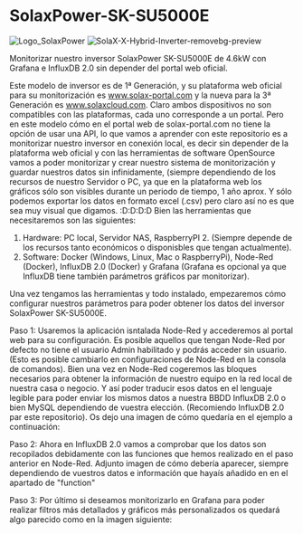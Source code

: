 # SolaxPower-SK-SU5000E
![Logo_SolaxPower](https://user-images.githubusercontent.com/19588354/131035030-72bfaffb-bd52-41cd-9cf3-d621af49c739.png)
![SolaX-X-Hybrid-Inverter-removebg-preview](https://user-images.githubusercontent.com/19588354/131035350-7df1f799-357f-4644-8a80-bdbcd8117d63.png)


Monitorizar nuestro inversor SolaxPower SK-SU5000E de 4.6kW con Grafana e InfluxDB 2.0 sin depender del portal web oficial.

Este modelo de inversor es de 1ª Generación, y su plataforma web oficial para su monitorización es www.solax-portal.com y la nueva para la 3ª Generación es www.solaxcloud.com.
Claro ambos dispositivos no son compatibles con las plataformas, cada uno corresponde a un portal. Pero en este modelo cómo en el portal web de solax-portal.com no tiene la opción de usar una API, lo que vamos a aprender con este repositorio es a monitorizar nuestro inversor en conexión local, es decir sin depender de la plataforma web oficial y con las herramientas de software OpenSource vamos a poder monitorizar y crear nuestro sistema de monitorización y guardar nuestros datos sin infinidamente, (siempre dependiendo de los recursos de nuestro Servidor o PC, ya que en la plataforma web los gráficos sólo son visibles durante un periodo de tiempo, 1 año aprox. Y sólo podemos exportar los datos en formato excel (.csv) pero claro así no es que sea muy visual que digamos. :D:D:D:D
Bien las herramientas que necesitaremos son las siguientes:
1. Hardware: PC local, Servidor NAS, RaspberryPI 2. (Siempre depende de los recursos tanto económicos o disponisbles que tengan actualmente).
2. Software: Docker (Windows, Linux, Mac o RaspberryPi), Node-Red (Docker), InfluxDB 2.0 (Docker) y Grafana (Grafana es opcional ya que InfluxDB tiene también parámetros gráficos par monitorizar).

Una vez tengamos las herramientas y todo instalado, empezaremos cómo configurar nuestros parámetros para poder obtener los datos del inversor SolaxPower SK-SU5000E.

Paso 1: Usaremos la aplicación isntalada Node-Red y accederemos al portal web para su configuración. Es posible aquellos que tengan Node-Red por defecto no tiene el usuario Admin habilitado y podrás acceder sin usuario. (Esto es posible cambiarlo en configuraciones de Node-Red en la consola de comandos). Bien una vez en Node-Red cogeremos las bloques necesarios para obtener la información de nuestro equipo en la red local de nuestra casa o negocio. Y así poder traducir esos datos en el lenguaje legible para poder enviar los mismos datos a nuestra BBDD InfluxDB 2.0 o bien MySQL dependiendo de vuestra elección. (Recomiendo InfluxDB 2.0 par este repositorio). Os dejo una imagen de cómo quedaría en el ejemplo a continuación:

Paso 2: Ahora en InfluxDB 2.0 vamos a comprobar que los datos son recopilados debidamente con las funciones que hemos realizado en el paso anterior en Node-Red. Adjunto imagen de cómo debería aparecer, siempre dependiendo de vuestros datos e información que hayaís añadido en en el apartado de "function"

Paso 3: Por último si deseamos monitorizarlo en Grafana para poder realizar filtros más detallados y gráficos más personalizados os quedará algo parecido como en la imagen siguiente:

